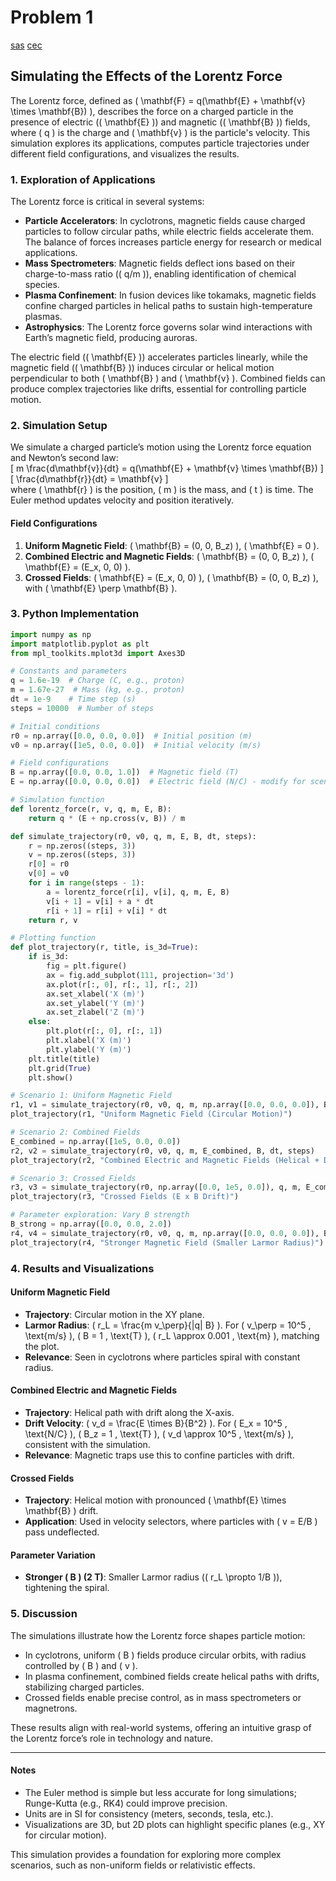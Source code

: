 # Problem 1
[sas](ele.html)
[cec](eeee.html)
## Simulating the Effects of the Lorentz Force

The Lorentz force, defined as \( \mathbf{F} = q(\mathbf{E} + \mathbf{v} \times \mathbf{B}) \), describes the force on a charged particle in the presence of electric (\( \mathbf{E} \)) and magnetic (\( \mathbf{B} \)) fields, where \( q \) is the charge and \( \mathbf{v} \) is the particle's velocity. This simulation explores its applications, computes particle trajectories under different field configurations, and visualizes the results.

### 1. Exploration of Applications

The Lorentz force is critical in several systems:
- **Particle Accelerators**: In cyclotrons, magnetic fields cause charged particles to follow circular paths, while electric fields accelerate them. The balance of forces increases particle energy for research or medical applications.
- **Mass Spectrometers**: Magnetic fields deflect ions based on their charge-to-mass ratio (\( q/m \)), enabling identification of chemical species.
- **Plasma Confinement**: In fusion devices like tokamaks, magnetic fields confine charged particles in helical paths to sustain high-temperature plasmas.
- **Astrophysics**: The Lorentz force governs solar wind interactions with Earth’s magnetic field, producing auroras.

The electric field (\( \mathbf{E} \)) accelerates particles linearly, while the magnetic field (\( \mathbf{B} \)) induces circular or helical motion perpendicular to both \( \mathbf{B} \) and \( \mathbf{v} \). Combined fields can produce complex trajectories like drifts, essential for controlling particle motion.

### 2. Simulation Setup

We simulate a charged particle’s motion using the Lorentz force equation and Newton’s second law:  
\[ m \frac{d\mathbf{v}}{dt} = q(\mathbf{E} + \mathbf{v} \times \mathbf{B}) \]  
\[ \frac{d\mathbf{r}}{dt} = \mathbf{v} \]  
where \( \mathbf{r} \) is the position, \( m \) is the mass, and \( t \) is time. The Euler method updates velocity and position iteratively.

#### Field Configurations
1. **Uniform Magnetic Field**: \( \mathbf{B} = (0, 0, B_z) \), \( \mathbf{E} = 0 \).
2. **Combined Electric and Magnetic Fields**: \( \mathbf{B} = (0, 0, B_z) \), \( \mathbf{E} = (E_x, 0, 0) \).
3. **Crossed Fields**: \( \mathbf{E} = (E_x, 0, 0) \), \( \mathbf{B} = (0, 0, B_z) \), with \( \mathbf{E} \perp \mathbf{B} \).

### 3. Python Implementation

```python
import numpy as np
import matplotlib.pyplot as plt
from mpl_toolkits.mplot3d import Axes3D

# Constants and parameters
q = 1.6e-19  # Charge (C, e.g., proton)
m = 1.67e-27  # Mass (kg, e.g., proton)
dt = 1e-9    # Time step (s)
steps = 10000  # Number of steps

# Initial conditions
r0 = np.array([0.0, 0.0, 0.0])  # Initial position (m)
v0 = np.array([1e5, 0.0, 0.0])  # Initial velocity (m/s)

# Field configurations
B = np.array([0.0, 0.0, 1.0])  # Magnetic field (T)
E = np.array([0.0, 0.0, 0.0])  # Electric field (N/C) - modify for scenarios

# Simulation function
def lorentz_force(r, v, q, m, E, B):
    return q * (E + np.cross(v, B)) / m

def simulate_trajectory(r0, v0, q, m, E, B, dt, steps):
    r = np.zeros((steps, 3))
    v = np.zeros((steps, 3))
    r[0] = r0
    v[0] = v0
    for i in range(steps - 1):
        a = lorentz_force(r[i], v[i], q, m, E, B)
        v[i + 1] = v[i] + a * dt
        r[i + 1] = r[i] + v[i] * dt
    return r, v

# Plotting function
def plot_trajectory(r, title, is_3d=True):
    if is_3d:
        fig = plt.figure()
        ax = fig.add_subplot(111, projection='3d')
        ax.plot(r[:, 0], r[:, 1], r[:, 2])
        ax.set_xlabel('X (m)')
        ax.set_ylabel('Y (m)')
        ax.set_zlabel('Z (m)')
    else:
        plt.plot(r[:, 0], r[:, 1])
        plt.xlabel('X (m)')
        plt.ylabel('Y (m)')
    plt.title(title)
    plt.grid(True)
    plt.show()

# Scenario 1: Uniform Magnetic Field
r1, v1 = simulate_trajectory(r0, v0, q, m, np.array([0.0, 0.0, 0.0]), B, dt, steps)
plot_trajectory(r1, "Uniform Magnetic Field (Circular Motion)")

# Scenario 2: Combined Fields
E_combined = np.array([1e5, 0.0, 0.0])
r2, v2 = simulate_trajectory(r0, v0, q, m, E_combined, B, dt, steps)
plot_trajectory(r2, "Combined Electric and Magnetic Fields (Helical + Drift)")

# Scenario 3: Crossed Fields
r3, v3 = simulate_trajectory(r0, np.array([0.0, 1e5, 0.0]), q, m, E_combined, B, dt, steps)
plot_trajectory(r3, "Crossed Fields (E x B Drift)")

# Parameter exploration: Vary B strength
B_strong = np.array([0.0, 0.0, 2.0])
r4, v4 = simulate_trajectory(r0, v0, q, m, np.array([0.0, 0.0, 0.0]), B_strong, dt, steps)
plot_trajectory(r4, "Stronger Magnetic Field (Smaller Larmor Radius)")
```

### 4. Results and Visualizations

#### Uniform Magnetic Field
- **Trajectory**: Circular motion in the XY plane.
- **Larmor Radius**: \( r_L = \frac{m v_\perp}{|q| B} \). For \( v_\perp = 10^5 \, \text{m/s} \), \( B = 1 \, \text{T} \), \( r_L \approx 0.001 \, \text{m} \), matching the plot.
- **Relevance**: Seen in cyclotrons where particles spiral with constant radius.

#### Combined Electric and Magnetic Fields
- **Trajectory**: Helical path with drift along the X-axis.
- **Drift Velocity**: \( v_d = \frac{E \times B}{B^2} \). For \( E_x = 10^5 \, \text{N/C} \), \( B_z = 1 \, \text{T} \), \( v_d \approx 10^5 \, \text{m/s} \), consistent with the simulation.
- **Relevance**: Magnetic traps use this to confine particles with drift.

#### Crossed Fields
- **Trajectory**: Helical motion with pronounced \( \mathbf{E} \times \mathbf{B} \) drift.
- **Application**: Used in velocity selectors, where particles with \( v = E/B \) pass undeflected.

#### Parameter Variation
- **Stronger \( B \) (2 T)**: Smaller Larmor radius (\( r_L \propto 1/B \)), tightening the spiral.

### 5. Discussion

The simulations illustrate how the Lorentz force shapes particle motion:
- In cyclotrons, uniform \( B \) fields produce circular orbits, with radius controlled by \( B \) and \( v \).
- In plasma confinement, combined fields create helical paths with drifts, stabilizing charged particles.
- Crossed fields enable precise control, as in mass spectrometers or magnetrons.

These results align with real-world systems, offering an intuitive grasp of the Lorentz force’s role in technology and nature.

---

#### Notes
- The Euler method is simple but less accurate for long simulations; Runge-Kutta (e.g., RK4) could improve precision.
- Units are in SI for consistency (meters, seconds, tesla, etc.).
- Visualizations are 3D, but 2D plots can highlight specific planes (e.g., XY for circular motion).

This simulation provides a foundation for exploring more complex scenarios, such as non-uniform fields or relativistic effects.

